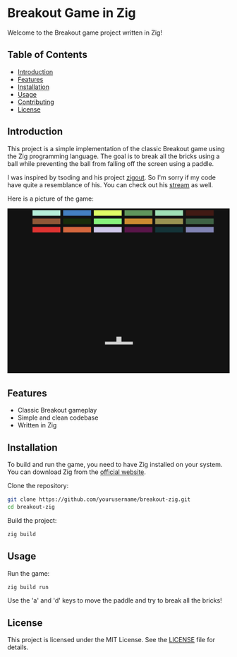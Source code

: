 # Breakout Game in Zig

Welcome to the Breakout game project written in Zig!

## Table of Contents
- [Introduction](#introduction)
- [Features](#features)
- [Installation](#installation)
- [Usage](#usage)
- [Contributing](#contributing)
- [License](#license)

## Introduction

This project is a simple implementation of the classic Breakout game using the Zig programming language. The goal is to break all the bricks using a ball while preventing the ball from falling off the screen using a paddle.

I was inspired by tsoding and his project [zigout](https://github.com/tsoding/zigout). So I'm sorry if my code have quite a resemblance of his. You can check out his [stream](https://www.youtube.com/watch?v=eIX9zER9vjY) as well.

Here is a picture of the game: 

![Breakout game](assets/breakout.png)

## Features

- Classic Breakout gameplay
- Simple and clean codebase
- Written in Zig

## Installation

To build and run the game, you need to have Zig installed on your system. You can download Zig from the [official website](https://ziglang.org/download/).

Clone the repository:

```sh
git clone https://github.com/yourusername/breakout-zig.git
cd breakout-zig
```

Build the project:

```sh
zig build
```

## Usage

Run the game:

```sh
zig build run
```

Use the 'a' and 'd' keys to move the paddle and try to break all the bricks!

## License

This project is licensed under the MIT License. See the [LICENSE](LICENSE) file for details.
